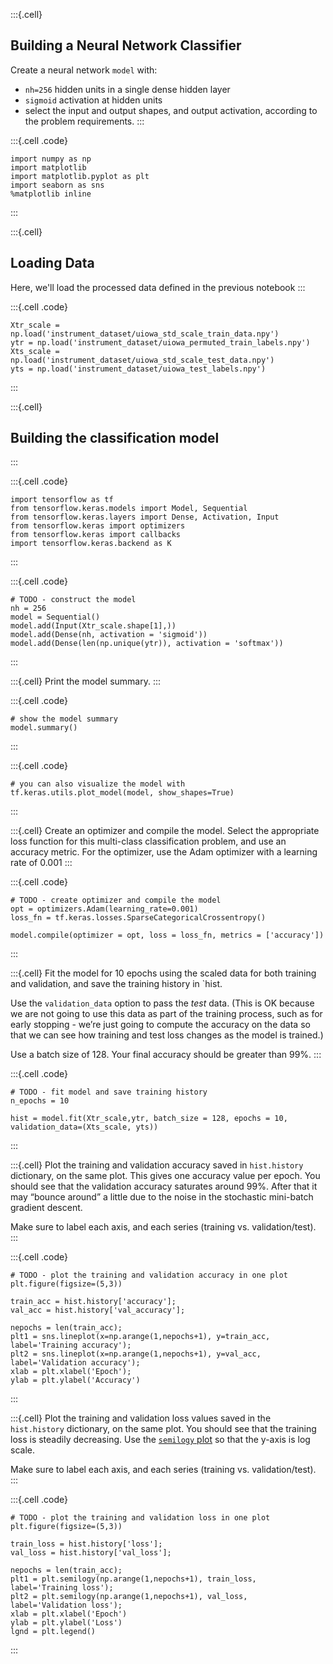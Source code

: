 :::{.cell}
## Building a Neural Network Classifier

Create a neural network `model` with:

-   `nh=256` hidden units in a single dense hidden layer
-   `sigmoid` activation at hidden units
-   select the input and output shapes, and output activation, according to the problem requirements.
:::

:::{.cell .code}
```
import numpy as np
import matplotlib
import matplotlib.pyplot as plt
import seaborn as sns
%matplotlib inline
```
:::

:::{.cell}
## Loading Data

Here, we'll load the processed data defined in the previous notebook
:::

:::{.cell .code}
```
Xtr_scale = np.load('instrument_dataset/uiowa_std_scale_train_data.npy')
ytr = np.load('instrument_dataset/uiowa_permuted_train_labels.npy')
Xts_scale = np.load('instrument_dataset/uiowa_std_scale_test_data.npy')
yts = np.load('instrument_dataset/uiowa_test_labels.npy')
```
:::

:::{.cell}
## Building the classification model
:::

:::{.cell .code}
```
import tensorflow as tf
from tensorflow.keras.models import Model, Sequential
from tensorflow.keras.layers import Dense, Activation, Input
from tensorflow.keras import optimizers
from tensorflow.keras import callbacks
import tensorflow.keras.backend as K
```
:::

:::{.cell .code}
```
# TODO - construct the model
nh = 256
model = Sequential()
model.add(Input(Xtr_scale.shape[1],))
model.add(Dense(nh, activation = 'sigmoid'))
model.add(Dense(len(np.unique(ytr)), activation = 'softmax'))
```
:::

:::{.cell}
Print the model summary.
:::

:::{.cell .code}
```
# show the model summary
model.summary()
```
:::

:::{.cell .code}
```
# you can also visualize the model with
tf.keras.utils.plot_model(model, show_shapes=True)
```
:::

:::{.cell}
Create an optimizer and compile the model. Select the appropriate loss function for this multi-class classification problem, and use an accuracy metric. For the optimizer, use the Adam optimizer with a learning rate of 0.001
:::

:::{.cell .code}
```
# TODO - create optimizer and compile the model
opt = optimizers.Adam(learning_rate=0.001)
loss_fn = tf.keras.losses.SparseCategoricalCrossentropy()

model.compile(optimizer = opt, loss = loss_fn, metrics = ['accuracy'])
```
:::

:::{.cell}
Fit the model for 10 epochs using the scaled data for both training and validation, and save the training history in \`hist.

Use the `validation_data` option to pass the *test* data. (This is OK because we are not going to use this data as part of the training process, such as for early stopping - we’re just going to compute the accuracy on the data so that we can see how training and test loss changes as the model is trained.)

Use a batch size of 128. Your final accuracy should be greater than 99%.
:::

:::{.cell .code}
```
# TODO - fit model and save training history
n_epochs = 10

hist = model.fit(Xtr_scale,ytr, batch_size = 128, epochs = 10, validation_data=(Xts_scale, yts))
```
:::

:::{.cell}
Plot the training and validation accuracy saved in `hist.history` dictionary, on the same plot. This gives one accuracy value per epoch. You should see that the validation accuracy saturates around 99%. After that it may “bounce around” a little due to the noise in the stochastic mini-batch gradient descent.

Make sure to label each axis, and each series (training vs. validation/test).
:::

:::{.cell .code}
```
# TODO - plot the training and validation accuracy in one plot
plt.figure(figsize=(5,3))

train_acc = hist.history['accuracy'];
val_acc = hist.history['val_accuracy'];

nepochs = len(train_acc);
plt1 = sns.lineplot(x=np.arange(1,nepochs+1), y=train_acc, label='Training accuracy');
plt2 = sns.lineplot(x=np.arange(1,nepochs+1), y=val_acc, label='Validation accuracy');
xlab = plt.xlabel('Epoch');
ylab = plt.ylabel('Accuracy')
```
:::

:::{.cell}
Plot the training and validation loss values saved in the `hist.history` dictionary, on the same plot. You should see that the training loss is steadily decreasing. Use the [`semilogy` plot](https://matplotlib.org/stable/api/_as_gen/matplotlib.pyplot.semilogy.html) so that the y-axis is log scale.

Make sure to label each axis, and each series (training vs. validation/test).
:::

:::{.cell .code}
```
# TODO - plot the training and validation loss in one plot
plt.figure(figsize=(5,3))

train_loss = hist.history['loss'];
val_loss = hist.history['val_loss'];

nepochs = len(train_acc);
plt1 = plt.semilogy(np.arange(1,nepochs+1), train_loss, label='Training loss');
plt2 = plt.semilogy(np.arange(1,nepochs+1), val_loss, label='Validation loss');
xlab = plt.xlabel('Epoch')
ylab = plt.ylabel('Loss')
lgnd = plt.legend()
```
:::
